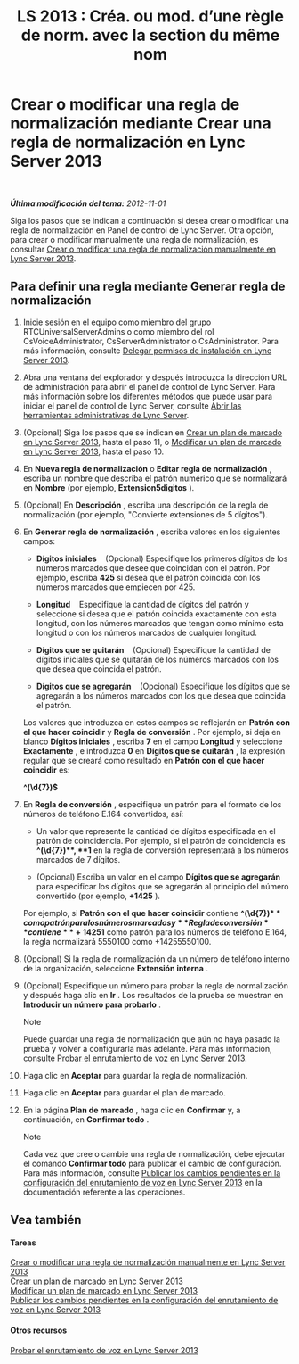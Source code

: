 ﻿---
title: "LS 2013 : Créa. ou mod. d’une règle de norm. avec la section du même nom"
TOCTitle: Crear o modificar una regla de normalización mediante Crear una regla de normalización
ms:assetid: e8547d7b-f74d-4a73-9a7d-df20d7a87fcd
ms:mtpsurl: https://technet.microsoft.com/es-es/library/Gg399036(v=OCS.15)
ms:contentKeyID: 48277031
ms.date: 01/07/2017
mtps_version: v=OCS.15
ms.translationtype: HT
---

# Crear o modificar una regla de normalización mediante Crear una regla de normalización en Lync Server 2013

 

_**Última modificación del tema:** 2012-11-01_

Siga los pasos que se indican a continuación si desea crear o modificar una regla de normalización en Panel de control de Lync Server. Otra opción, para crear o modificar manualmente una regla de normalización, es consultar [Crear o modificar una regla de normalización manualmente en Lync Server 2013](lync-server-2013-create-or-modify-a-normalization-rule-manually.md).

## Para definir una regla mediante Generar regla de normalización

1.  Inicie sesión en el equipo como miembro del grupo RTCUniversalServerAdmins o como miembro del rol CsVoiceAdministrator, CsServerAdministrator o CsAdministrator. Para más información, consulte [Delegar permisos de instalación en Lync Server 2013](lync-server-2013-delegate-setup-permissions.md).

2.  Abra una ventana del explorador y después introduzca la dirección URL de administración para abrir el panel de control de Lync Server. Para más información sobre los diferentes métodos que puede usar para iniciar el panel de control de Lync Server, consulte [Abrir las herramientas administrativas de Lync Server](lync-server-2013-open-lync-server-administrative-tools.md).

3.  (Opcional) Siga los pasos que se indican en [Crear un plan de marcado en Lync Server 2013](lync-server-2013-create-a-dial-plan.md), hasta el paso 11, o [Modificar un plan de marcado en Lync Server 2013](lync-server-2013-modify-a-dial-plan.md), hasta el paso 10.

4.  En **Nueva regla de normalización** o **Editar regla de normalización** , escriba un nombre que describa el patrón numérico que se normalizará en **Nombre** (por ejemplo, **Extension5digitos** ).

5.  (Opcional) En **Descripción** , escriba una descripción de la regla de normalización (por ejemplo, "Convierte extensiones de 5 dígitos").

6.  En **Generar regla de normalización** , escriba valores en los siguientes campos:
    
      - **Dígitos iniciales**    (Opcional) Especifique los primeros dígitos de los números marcados que desee que coincidan con el patrón. Por ejemplo, escriba **425** si desea que el patrón coincida con los números marcados que empiecen por 425.
    
      - **Longitud**    Especifique la cantidad de dígitos del patrón y seleccione si desea que el patrón coincida exactamente con esta longitud, con los números marcados que tengan como mínimo esta longitud o con los números marcados de cualquier longitud.
    
      - **Dígitos que se quitarán**    (Opcional) Especifique la cantidad de dígitos iniciales que se quitarán de los números marcados con los que desea que coincida el patrón.
    
      - **Dígitos que se agregarán**    (Opcional) Especifique los dígitos que se agregarán a los números marcados con los que desea que coincida el patrón.
    
    Los valores que introduzca en estos campos se reflejarán en **Patrón con el que hacer coincidir** y **Regla de conversión** . Por ejemplo, si deja en blanco **Dígitos iniciales** , escriba **7** en el campo **Longitud** y seleccione **Exactamente** , e introduzca **0** en **Dígitos que se quitarán** , la expresión regular que se creará como resultado en **Patrón con el que hacer coincidir** es:
    
    **^(\\d{7})$**

7.  En **Regla de conversión** , especifique un patrón para el formato de los números de teléfono E.164 convertidos, así:
    
      - Un valor que represente la cantidad de dígitos especificada en el patrón de coincidencia. Por ejemplo, si el patrón de coincidencia es **^(\\d{7})$** , **$1** en la regla de conversión representará a los números marcados de 7 dígitos.
    
      - (Opcional) Escriba un valor en el campo **Dígitos que se agregarán** para especificar los dígitos que se agregarán al principio del número convertido (por ejemplo, **+1425** ).
    
    Por ejemplo, si **Patrón con el que hacer coincidir** contiene **^(\\d{7})$** como patrón para los números marcados y **Regla de conversión** contiene **+1425$1** como patrón para los números de teléfono E.164, la regla normalizará 5550100 como +14255550100.

8.  (Opcional) Si la regla de normalización da un número de teléfono interno de la organización, seleccione **Extensión interna** .

9.  (Opcional) Especifique un número para probar la regla de normalización y después haga clic en **Ir** . Los resultados de la prueba se muestran en **Introducir un número para probarlo** .
    

    > [!NOTE]
    > Puede guardar una regla de normalización que aún no haya pasado la prueba y volver a configurarla más adelante. Para más información, consulte <A href="lync-server-2013-test-voice-routing.md">Probar el enrutamiento de voz en Lync Server 2013</A>.



10. Haga clic en **Aceptar** para guardar la regla de normalización.

11. Haga clic en **Aceptar** para guardar el plan de marcado.

12. En la página **Plan de marcado** , haga clic en **Confirmar** y, a continuación, en **Confirmar todo** .
    

    > [!NOTE]
    > Cada vez que cree o cambie una regla de normalización, debe ejecutar el comando <STRONG>Confirmar todo</STRONG> para publicar el cambio de configuración. Para más información, consulte <A href="lync-server-2013-publish-pending-changes-to-the-voice-routing-configuration.md">Publicar los cambios pendientes en la configuración del enrutamiento de voz en Lync Server 2013</A> en la documentación referente a las operaciones.



## Vea también

#### Tareas

[Crear o modificar una regla de normalización manualmente en Lync Server 2013](lync-server-2013-create-or-modify-a-normalization-rule-manually.md)  
[Crear un plan de marcado en Lync Server 2013](lync-server-2013-create-a-dial-plan.md)  
[Modificar un plan de marcado en Lync Server 2013](lync-server-2013-modify-a-dial-plan.md)  
[Publicar los cambios pendientes en la configuración del enrutamiento de voz en Lync Server 2013](lync-server-2013-publish-pending-changes-to-the-voice-routing-configuration.md)  

#### Otros recursos

[Probar el enrutamiento de voz en Lync Server 2013](lync-server-2013-test-voice-routing.md)

